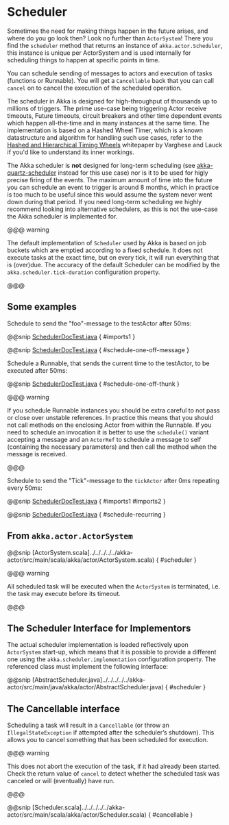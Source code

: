<a id="scheduler-java"></a>
# Scheduler

Sometimes the need for making things happen in the future arises, and where do
you go look then?  Look no further than `ActorSystem`! There you find the
`scheduler` method that returns an instance of
`akka.actor.Scheduler`, this instance is unique per ActorSystem and is
used internally for scheduling things to happen at specific points in time.

You can schedule sending of messages to actors and execution of tasks
(functions or Runnable).  You will get a `Cancellable` back that you can call
`cancel` on to cancel the execution of the scheduled operation.

The scheduler in Akka is designed for high-throughput of thousands up to millions 
of triggers. The prime use-case being triggering Actor receive timeouts, Future timeouts,
circuit breakers and other time dependent events which happen all-the-time and in many 
instances at the same time. The implementation is based on a Hashed Wheel Timer, which is
a known datastructure and algorithm for handling such use cases, refer to the [Hashed and Hierarchical Timing Wheels](http://www.cs.columbia.edu/~nahum/w6998/papers/sosp87-timing-wheels.pdf) 
whitepaper by Varghese and Lauck if you'd like to understand its inner workings. 

The Akka scheduler is **not** designed for long-term scheduling (see [akka-quartz-scheduler](https://github.com/enragedginger/akka-quartz-scheduler) 
instead for this use case) nor is it to be used for higly precise firing of the events.
The maximum amount of time into the future you can schedule an event to trigger is around 8 months,
which in practice is too much to be useful since this would assume the system never went down during that period.
If you need long-term scheduling we highly recommend looking into alternative schedulers, as this
is not the use-case the Akka scheduler is implemented for.

@@@ warning

The default implementation of `Scheduler` used by Akka is based on job
buckets which are emptied according to a fixed schedule.  It does not
execute tasks at the exact time, but on every tick, it will run everything
that is (over)due.  The accuracy of the default Scheduler can be modified
by the `akka.scheduler.tick-duration` configuration property.

@@@

## Some examples

Schedule to send the "foo"-message to the testActor after 50ms:

@@snip [SchedulerDocTest.java](code/jdocs/actor/SchedulerDocTest.java) { #imports1 }

@@snip [SchedulerDocTest.java](code/jdocs/actor/SchedulerDocTest.java) { #schedule-one-off-message }

Schedule a Runnable, that sends the current time to the testActor, to be executed after 50ms:

@@snip [SchedulerDocTest.java](code/jdocs/actor/SchedulerDocTest.java) { #schedule-one-off-thunk }

@@@ warning

If you schedule Runnable instances you should be extra careful
to not pass or close over unstable references. In practice this means that you should
not call methods on the enclosing Actor from within the Runnable.
If you need to schedule an invocation it is better to use the `schedule()`
variant accepting a message and an `ActorRef` to schedule a message to self
(containing the necessary parameters) and then call the method when the message is received.

@@@

Schedule to send the "Tick"-message to the `tickActor` after 0ms repeating every 50ms:

@@snip [SchedulerDocTest.java](code/jdocs/actor/SchedulerDocTest.java) { #imports1 #imports2 }

@@snip [SchedulerDocTest.java](code/jdocs/actor/SchedulerDocTest.java) { #schedule-recurring }

## From `akka.actor.ActorSystem`

@@snip [ActorSystem.scala]../../../../../akka-actor/src/main/scala/akka/actor/ActorSystem.scala) { #scheduler }

@@@ warning

All scheduled task will be executed when the `ActorSystem` is terminated, i.e.
the task may execute before its timeout.

@@@

## The Scheduler Interface for Implementors

The actual scheduler implementation is loaded reflectively upon
`ActorSystem` start-up, which means that it is possible to provide a
different one using the `akka.scheduler.implementation` configuration
property. The referenced class must implement the following interface:

@@snip [AbstractScheduler.java]../../../../../akka-actor/src/main/java/akka/actor/AbstractScheduler.java) { #scheduler }

## The Cancellable interface

Scheduling a task will result in a `Cancellable` (or throw an
`IllegalStateException` if attempted after the scheduler’s shutdown).
This allows you to cancel something that has been scheduled for execution.

@@@ warning

This does not abort the execution of the task, if it had already been
started.  Check the return value of `cancel` to detect whether the
scheduled task was canceled or will (eventually) have run.

@@@

@@snip [Scheduler.scala]../../../../../akka-actor/src/main/scala/akka/actor/Scheduler.scala) { #cancellable }